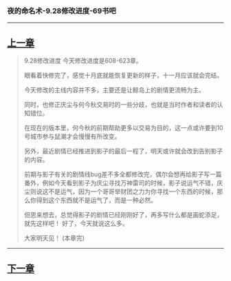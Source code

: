 ### 夜的命名术-9.28修改进度-69书吧

--------
[上一章](./6b4d201b9122af6b280bff7bc7088e38.md)
--------


>
>
>
>9.28修改进度
>今天修改进度是608-623章。
>
>眼看着快修完了，感觉十月底就能恢复更新的样子，十一月应该就会完结。
>
>今天修改的主线内容并不多，主要还是让鲸岛上的剧情更流畅为主。
>
>同时，也修正庆尘与何今秋交易时的一些分歧，也就是当时作者和读者的认知错位。
>
>在现在的版本里，何今秋的前期帮助更多以交易为目的，这一点或许要到10号城市参与鼠潮才会慢慢有所改变。
>
>另外，最近剧情已经推进到影子的最后一程了，明天或许就会改到告别影子的内容。
>
>前期与影子有关的剧情线bug差不多全都修改完，偶尔会想再给影子写一篇番外，例如今天看到影子为庆尘寻找万神雷司的时候，影子说运气不错，庆尘则说这不是运气，因为一个哥哥举财团之力为你寻找一个东西的时候，那么你得到这个东西就不是运气了，而是一种必然。
>
>但思来想去，总觉得影子的剧情已经刚刚好了，再多写什么都是画蛇添足，就先这样吧！
>好了，今天就说这么多。
>
>大家明天见！
>(本章完)
>
>

--------
[下一章](./0c3a08ddf02a967b0020b2f4e1dcf660.md)
--------
